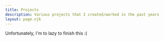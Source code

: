 ```yaml
---
title: Projects
description: Various projects that I created/worked in the past years
layout: page.njk
---
```


Unfortunately, I'm to lazy to finish this :(
